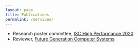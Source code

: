 ```yaml
---
layout: page
title: Publications
permalink: /services/
---
```

- Research poster committee, [ISC High Performance 2020](https://www.isc-hpc.com/research-posters-2020.html)
- Reviewer, [Future Generation Computer Systems](https://www.journals.elsevier.com/future-generation-computer-systems)

